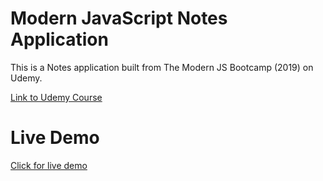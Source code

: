# Modern JavaScript Notes Application
This is a Notes application built from The Modern JS Bootcamp (2019) on Udemy.

[Link to Udemy Course](https://www.udemy.com/course/modern-javascript/)

# Live Demo
[Click for live demo](https://ws-notes.surge.sh/)
